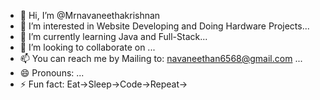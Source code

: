 - 👋 Hi, I’m @Mrnavaneethakrishnan
- 👀 I’m interested in Website Developing and Doing Hardware Projects...
- 🌱 I’m currently learning Java and Full-Stack...
- 💞️ I’m looking to collaborate on ...
- 📫 You can reach me by Mailing to: navaneethan6568@gmail.com ...
- 😄 Pronouns: ...
- ⚡ Fun fact: Eat->Sleep->Code->Repeat->

<!---
Mrnavaneethakrishnan/Mrnavaneethakrishnan is a ✨ special ✨ repository because its `README.md` (this file) appears on your GitHub profile.
You can click the Preview link to take a look at your changes.
--->
